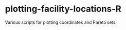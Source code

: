plotting-facility-locations-R
=============================

Various scripts for plotting coordinates and Pareto sets